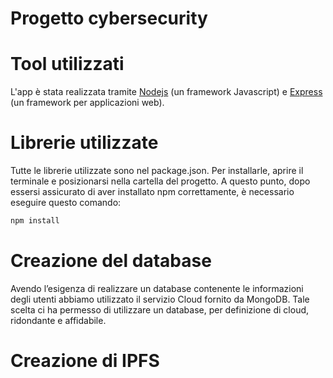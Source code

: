 # Progetto cybersecurity
# Tool utilizzati

L'app è stata realizzata tramite [Nodejs](https://nodejs.org/it/) (un framework Javascript) e [Express](https://expressjs.com/it/) (un framework per applicazioni web).

# Librerie utilizzate

Tutte le librerie utilizzate sono nel package.json. Per installarle, aprire il terminale e posizionarsi nella cartella del progetto. A questo punto, dopo essersi assicurato di aver installato npm correttamente, è necessario eseguire questo comando:

```bash
npm install 
```

# Creazione del database

Avendo l’esigenza di realizzare un database contenente le informazioni degli utenti abbiamo utilizzato il servizio Cloud fornito da MongoDB.
Tale scelta ci ha permesso di utilizzare un database, per definizione di cloud, ridondante e affidabile.

# Creazione di IPFS
